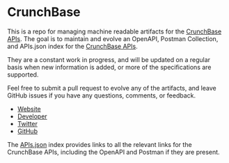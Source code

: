 # CrunchBaseThis is a repo for managing machine readable artifacts for the [CrunchBase APIs](http://crunchbase.com/). The goal is to maintain and evolve an OpenAPI, Postman Collection, and APIs.json index for the [CrunchBase APIs](http://crunchbase.com/).They are a constant work in progress, and will be updated on a regular basis when new information is added, or more of the specifications are supported.Feel free to submit a pull request to evolve any of the artifacts, and leave GitHub issues if you have any questions, comments, or feedback.- [Website](http://crunchbase.com/)- [Developer](http://crunchbase.com/)- [Twitter](https://twitter.com/crunchbase)- [GitHub](https://github.com/crunchbase)The [APIs.json](https://github.com/api-evangelist/crunchbase/blob/master/apis.json) index provides links to all the relevant links for the CrunchBase APIs, including the OpenAPI and Postman if they are present.